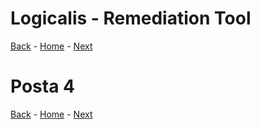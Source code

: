 # Logicalis - Remediation Tool

[Back](P3.md) - [Home](../README.md) - [Next](P5.md)

# Posta 4

[Back](P3.md) - [Home](../README.md) - [Next](P5.md)

